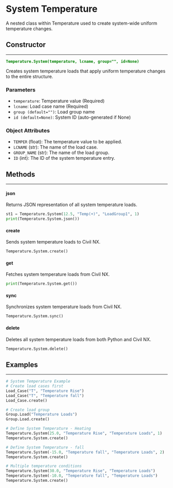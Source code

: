 # System Temperature

A nested class within Temperature used to create system-wide uniform temperature changes.

## Constructor
---
**<font color="green">`Temperature.System(temperature, lcname, group="", id=None)`</font>**

Creates system temperature loads that apply uniform temperature changes to the entire structure.

### Parameters
* `temperature`: Temperature value (Required)
* `lcname`: Load case name (Required)
* `group (default="")`: Load group name
* `id (default=None)`: System ID (auto-generated if None)

### Object Attributes
* `TEMPER` (float): The temperature value to be applied.
* `LCNAME` (str): The name of the load case.
* `GROUP_NAME` (str): The name of the load group.
* `ID` (int): The ID of the system temperature entry.

## Methods
---
#### json
Returns JSON representation of all system temperature loads.

```py
st1 = Temperature.System(12.5, "Temp(+)", "LoadGroup1", 1)
print(Temperature.System.json())
```

#### create
Sends system temperature loads to Civil NX.

```py
Temperature.System.create()
```

#### get
Fetches system temperature loads from Civil NX.

```py
print(Temperature.System.get())
```

#### sync
Synchronizes system temperature loads from Civil NX.

```py
Temperature.System.sync()
```

#### delete
Deletes all system temperature loads from both Python and Civil NX.

```py
Temperature.System.delete()
```

## Examples
---
```py
# System Temperature Example
# Create load cases first
Load_Case("T", "Temperature Rise")
Load_Case("T", "Temperature fall")
Load_Case.create()

# Create load group 
Group.Load("Temperature Loads")
Group.Load.create()

# Define System Temperature - Heating
Temperature.System(25.0, "Temperature Rise", "Temperature Loads", 1)
Temperature.System.create()

# Define System Temperature - fall
Temperature.System(-15.0, "Temperature fall", "Temperature Loads", 2)
Temperature.System.create()

# Multiple temperature conditions
Temperature.System(30.0, "Temperature Rise", "Temperature Loads")
Temperature.System(-10.0, "Temperature fall", "Temperature Loads")
Temperature.System.create()
```